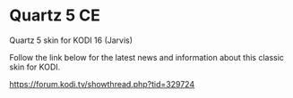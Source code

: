 # Quartz 5 CE


Quartz 5 skin for KODI 16 (Jarvis)

Follow the link below for the latest news and information about this classic skin for KODI.

https://forum.kodi.tv/showthread.php?tid=329724

